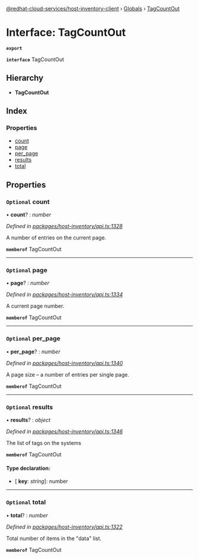[@redhat-cloud-services/host-inventory-client](../README.md) › [Globals](../globals.md) › [TagCountOut](tagcountout.md)

# Interface: TagCountOut

**`export`** 

**`interface`** TagCountOut

## Hierarchy

* **TagCountOut**

## Index

### Properties

* [count](tagcountout.md#optional-count)
* [page](tagcountout.md#optional-page)
* [per_page](tagcountout.md#optional-per_page)
* [results](tagcountout.md#optional-results)
* [total](tagcountout.md#optional-total)

## Properties

### `Optional` count

• **count**? : *number*

*Defined in [packages/host-inventory/api.ts:1328](https://github.com/RedHatInsights/javascript-clients/blob/master/packages/host-inventory/api.ts#L1328)*

A number of entries on the current page.

**`memberof`** TagCountOut

___

### `Optional` page

• **page**? : *number*

*Defined in [packages/host-inventory/api.ts:1334](https://github.com/RedHatInsights/javascript-clients/blob/master/packages/host-inventory/api.ts#L1334)*

A current page number.

**`memberof`** TagCountOut

___

### `Optional` per_page

• **per_page**? : *number*

*Defined in [packages/host-inventory/api.ts:1340](https://github.com/RedHatInsights/javascript-clients/blob/master/packages/host-inventory/api.ts#L1340)*

A page size – a number of entries per single page.

**`memberof`** TagCountOut

___

### `Optional` results

• **results**? : *object*

*Defined in [packages/host-inventory/api.ts:1346](https://github.com/RedHatInsights/javascript-clients/blob/master/packages/host-inventory/api.ts#L1346)*

The list of tags on the systems

**`memberof`** TagCountOut

#### Type declaration:

* \[ **key**: *string*\]: number

___

### `Optional` total

• **total**? : *number*

*Defined in [packages/host-inventory/api.ts:1322](https://github.com/RedHatInsights/javascript-clients/blob/master/packages/host-inventory/api.ts#L1322)*

Total number of items in the \"data\" list.

**`memberof`** TagCountOut
